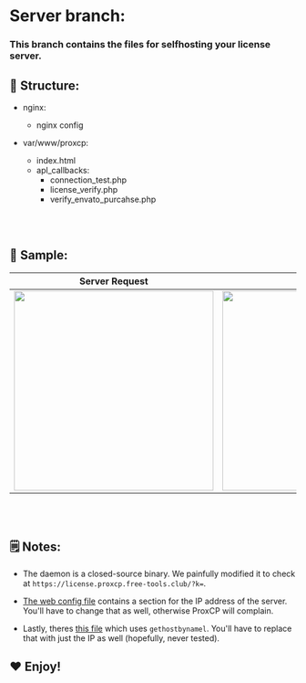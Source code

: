 # Server branch:

### This branch contains the files for selfhosting your license server.


## 🌲 Structure:
- nginx:
    - nginx config

- var/www/proxcp:
    - index.html
    - apl_callbacks:
        - connection_test.php
        - license_verify.php
        - verify_envato_purcahse.php

<br><br>

## 🔎 Sample:

Server Request             |  Server Response
:-------------------------:|:-------------------------:
<img src="https://github.com/marcus-alicia/ProxCP/assets/104512346/bb9e776f-713f-4942-acae-c29f86d48536" height="350px"> | <img src="https://github.com/marcus-alicia/ProxCP/assets/104512346/3688b51e-5095-4cb6-b992-6960fb4053b9" height="350px" width="900px">

<br><br>

## 🗒️ Notes:

- The daemon is a closed-source binary. We painfully modified it to check at `https://license.proxcp.free-tools.club/?k=`.

- <a href="https://github.com/marcus-alicia/ProxCP/blob/main/web/lilib/proxcp_lilib_c.php" target="_blank">The web config file</a> contains a section for the IP address of the server. You'll have to change that as well, otherwise ProxCP will complain.

- Lastly, theres <a href="https://github.com/marcus-alicia/ProxCP/blob/server/var/www/proxcp/apl_callbacks/license_verify.php" target="_blank">this file</a> which uses `gethostbynamel`. You'll have to replace that with just the IP as well (hopefully, never tested).

## ❤️ Enjoy!
